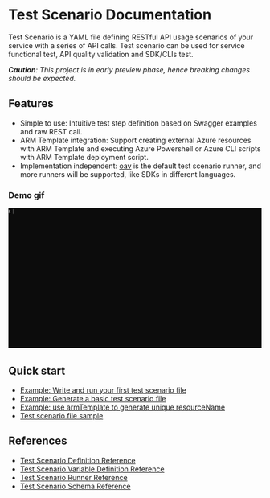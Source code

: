 # Test Scenario Documentation

Test Scenario is a YAML file defining RESTful API usage scenarios of your service with a series of API calls. Test scenario can be used for service functional test, API quality validation and SDK/CLIs test.

_**Caution**: This project is in early preview phase, hence breaking changes should be expected._
## Features
- Simple to use: Intuitive test step definition based on Swagger examples and raw REST call.
- ARM Template integration: Support creating external Azure resources with ARM Template and executing Azure Powershell or Azure CLI scripts with ARM Template deployment script.
- Implementation independent: [oav](https://github.com/Azure/oav) is the default test scenario runner, and more runners will be supported, like SDKs in different languages.

### Demo gif

![demo](./how-to/runApiTest.gif)

## Quick start

- [Example: Write and run your first test scenario file](./how-to/QuickStart.md)
- [Example: Generate a basic test scenario file](./how-to/generateABasicTestScenario.md)
- [Example: use armTemplate to generate unique resourceName](./how-to/testScenarioWithARMTemplate.md)
- [Test scenario file sample](../samplefiles/Microsoft.YourServiceName/stable/YYYY-MM-DD/scenarios/testYourService.yaml)

## References
- [Test Scenario Definition Reference](./references/TestDefinitionReference.md)
- [Test Scenario Variable Definition Reference](./references/Variables.md)
- [Test Scenario Runner Reference](./references/Runner.md)
- [Test Scenario Schema Reference](./references/v1.0/schema.json)
